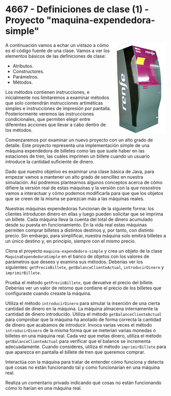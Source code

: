 # 4667 - Definiciones de clase (1) - Proyecto "maquina-expendedora-simple"

<img align="right" src="maquina.jpg">

A continuación vamos a echar un vistazo a cómo es el código fuente de una clase. Vamos a ver los elementos básicos de las definiciones de clase: 

* Atributos.
* Constructores.
* Parámetros.
* Métodos. 

Los métodos contienen instrucciones, e inicialmente nos limitaremos a examinar métodos que solo contendrán instrucciones artiméticas simples e instrucciones de impresión por pantalla. Posteriormente veremos las instrucciones condicionales, que permiten elegir entre diferentes acciones que llevar a cabo dentro de los métodos.

Comenzaremos por examinar un nuevo proyecto con un alto grado de detalle. Este proyecto representa una implementación simple de una máquina expendedora de billetes como las que suele haber en las estaciones de tren, las cuáles imprimen un billete cuando un usuario introduce la cantidad suficiente de dinero.

Dado que nuestro objetivo es examinar una clase básica de Java, para empezar vamos a mantener un alto grado de sencillez en nuestra simulación. Así podremos plantearnos algunos conceptos acerca de cómo difiere la versión real de estas máquinas y la versión con la que nosostros vamos a interactuar y cómo podemos modificarla para que que los objetos que se creen de la misma se parezcan más a las máquinas reales.

Nuestras máquinas expendedoras funcionan de la siguiente forma: los clientes introducen dinero en ellas y luego pueden solicitar que se imprima un billete. Cada máquina lleva la cuenta del total de dinero acumulado desde su puesta en funcionamiento. En la vida real estas máquinas permiten comprar billetes a distintos destinos y, por tanto, con distinto precio. Sin embargo, para simplificar, nuestra máquina solo emitirá billetes a un único destino y, en principio, siempre con el mismo precio. 

Clona el proyecto `maquina-expendedora-simple` y crea un objeto de la clase `MaquinaExpendedoraSimple` en el banco de objetos con los valores de parámetros que desees y examina sus métodos. Deberías ver los siguientes: `getPrecioBillete`, `getBalanceClienteActual`, `introducirDinero` y `imprimirBillete`.

Prueba el método `getPrecioBillete`, que devuelve el precio del billete. Deberías ver un valor de retorno que contiene el precio de los billetes que configuraste cuando creaste la máquina. 

Utiliza el método `introducirDinero` para simular la inserción de una cierta cantidad de dinero en la máquina. La máquina almacena internamente la cantidad de dinero introducido. Utiliza el método  `getBalanceClienteActual` para comprobar que la máquina ha anotado de forma correcta la cantidad de dinero que acabamos de introducir. Invoca varias veces el método `introducirDinero` de la misma forma que se meterían varias monedas o billetes en una máquina real. Cada vez que metas dinero, utiliza el método `getBalanceClienteActual` para verificar que el balance se incrementa adecuadamente. Cuando consideres, utiliza el método `imprimirBillete` para que aparezca en pantalla el billete de tren que queremos comprar.

Interactúa con la máquina para tratar de entender cómo funciona y detecta qué cosas no están funcionando tal y como funcionarían en una máquina real.

Realiza un comentario privado indicando qué cosas no están funcionando cómo lo harían en una máquina real.

